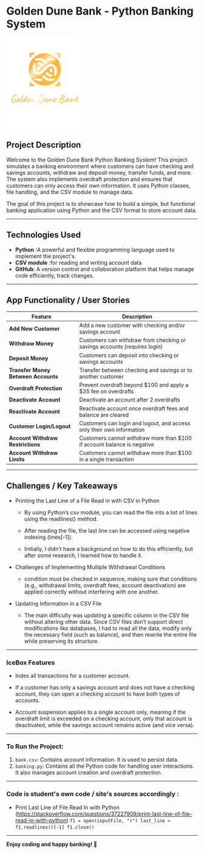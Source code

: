 # Golden Dune Bank - Python Banking System

![Golden Dune Bank](./Golden%20Dune%20Bank%20(3).png)


## Project Description

Welcome to the Golden Dune Bank Python Banking System! This project simulates a banking environment where customers can have checking and savings accounts, withdraw and deposit money, transfer funds, and more. The system also implements overdraft protection and ensures that customers can only access their own information. It uses Python classes, file handling, and the CSV module to manage data.

The goal of this project is to showcase how to build a simple, but functional banking application using Python and the CSV format to store account data.

---

## Technologies Used
- **Python** :A powerful and flexible programming language used to implement the project's.
- **CSV module** :for reading and writing account data
- **GitHub**: A version control and collaboration platform that helps manage code efficiently, track changes. 

---

## App Functionality / User Stories
| Feature                          | Description |
|-----------------------------------|-------------|
| **Add New Customer**              | Add a new customer with checking and/or savings account |
| **Withdraw Money**                | Customers can withdraw from checking or savings accounts (requires login) |
| **Deposit Money**                 | Customers can deposit into checking or savings accounts |
| **Transfer Money Between Accounts** | Transfer between checking and savings or to another customer |
| **Overdraft Protection**          | Prevent overdraft beyond $100 and apply a $35 fee on overdrafts |
| **Deactivate Account**            | Deactivate an account after 2 overdrafts |
| **Reactivate Account**            | Reactivate account once overdraft fees and balance are cleared |
| **Customer Login/Logout**         | Customers can login and logout, and access only their own information |
| **Account Withdraw Restrictions** | Customers cannot withdraw more than $100 if account balance is negative |
| **Account Withdraw Limits**       | Customers cannot withdraw more than $100 in a single transaction |


---

## Challenges / Key Takeaways
- Printing the Last Line of a File Read in with CSV in Python 
  - By using Python’s csv module, you can read the file into a list of lines using the readlines() method. 
  - After reading the file, the last line can be accessed using negative indexing (lines[-1]). 

  - Initially, I didn’t have a background on how to do this efficiently, but after some research, I learned how to handle it.

- Challenges of Implementing Multiple Withdrawal Conditions
  - condition must be checked in sequence, making sure that conditions (e.g., withdrawal limits, overdraft fees, account deactivation) are applied correctly without interfering with one another.
- Updating Information in a CSV File

  - The main difficulty was updating a specific column in the CSV file without altering other data. Since CSV files don’t support direct modifications like databases, I had to read all the data, modify only the necessary field (such as balance), and then rewrite the entire file while preserving its structure.

---
### IceBox Features
- Index all transactions for a customer account.

- If a customer has only a savings account and does not have a checking account, they can open a checking account to have both types of accounts.

- Account suspension applies to a single account only, meaning if the overdraft limit is exceeded on a checking account, only that account is deactivated, while the savings account remains active (and vice versa).


---
### To Run the Project:

1. `bank.csv`: Contains account information. It is used to persist data.
2. `banking.py`: Contains all the Python code for handling user interactions. It also manages account creation and overdraft protection.


---

### Code is student's own code / site's sources accordingly :
- Print Last Line of File Read In with Python 
(https://stackoverflow.com/questions/37227909/print-last-line-of-file-read-in-with-python)
`f1 = open(inputFile, "r")
last_line = f1.readlines()[-1]
f1.close()`


---
**Enjoy coding and happy banking! 💸**
